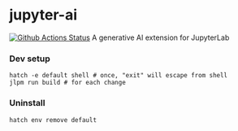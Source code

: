 # jupyter-ai

[![Github Actions Status](https://github.com/jupyterlab/jupyter_ai/workflows/Build/badge.svg)](https://github.com/jupyterlab/jupyter_ai/actions/workflows/build.yml)
A generative AI extension for JupyterLab

### Dev setup
```shell
hatch -e default shell # once, "exit" will escape from shell
jlpm run build # for each change
```

### Uninstall
```shell
hatch env remove default
```